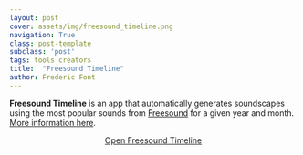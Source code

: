 ```yaml
---
layout: post
cover: assets/img/freesound_timeline.png
navigation: True
class: post-template
subclass: 'post'
tags: tools creators
title:  "Freesound Timeline"
author: Frederic Font
---
```


**Freesound Timeline** is an app that automatically generates soundscapes using the most popular sounds from [Freesound](https://freesound.org) for a given year and month. [More information here](https://labs.freesound.org/apps/freesound-timeline.html).

<p style="text-align: center;"> 
<a href="https://ffont.github.io/freesound-timeline/" target="_blank">Open Freesound Timeline</a> 
</p>